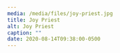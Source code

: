 ```yaml
---
media: /media/files/joy-priest.jpg
title: Joy Priest
alt: Joy Priest
caption: ""
date: 2020-08-14T09:38:00-0500
---
```


